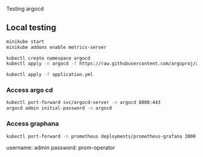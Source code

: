 Testing argocd

## Local testing

```bash
minikube start
minikube addons enable metrics-server

kubectl create namespace argocd
kubectl apply -n argocd -f https://raw.githubusercontent.com/argoproj/argo-cd/stable/manifests/install.yaml

kubectl apply -f application.yml
```

### Access argo cd

```bash
kubectl port-forward svc/argocd-server -n argocd 8080:443
argocd admin initial-password -n argocd
```

### Access graphana

```bash
kubectl port-forward -n prometheus deployments/prometheus-grafana 3000
```
username: admin
password: prom-operator
